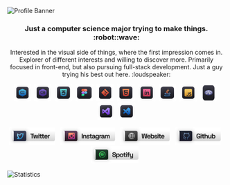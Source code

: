 ![Profile Banner](https://media.discordapp.net/attachments/886427688808624129/886428203411984394/banner.gif)

<h3 align="center"> Just a computer science major trying to make things. :robot::wave: </h3>
<p align="center"> Interested in the visual side of things, where the first impression comes in. Explorer of different interests and willing to discover more. Primarily focused in front-end, but also pursuing full-stack development. Just a guy trying his best out here. :loudspeaker: </p>

<p align="center"> 
<code><img src="./materials/lang_svg/cplus_icon.svg" width="40" height="40"/></code>឵               ឵   
<code><img src="./materials/lang_svg/csharp_icon.svg" width="40" height="40"/></code>឵               ឵   
<code><img src="./materials/lang_svg/css_icon.svg" width="40" height="40"/></code>឵               ឵   
<code><img src="./materials/lang_svg/figma_icon.svg" width="40" height="40"/></code>឵               ឵   
<code><img src="./materials/lang_svg/git_icon.svg" width="40" height="40"/></code>឵               ឵   
<code><img src="./materials/lang_svg/html_icon.svg" width="40" height="40"/></code>឵               ឵   
<code><img src="./materials/lang_svg/invision_icon.svg" width="40" height="40"/></code>឵               ឵   
<code><img src="./materials/lang_svg/java_icon.svg" width="40" height="40"/></code>឵               ឵   
<code><img src="./materials/lang_svg/javascript_icon.svg" width="40" height="40"/></code>឵               ឵   
<code><img src="./materials/lang_svg/php_icon.svg" width="40" height="40"/></code>឵               ឵   
<code><img src="./materials/lang_svg/vs_icon.svg" width="40" height="40"/></code>឵               ឵   
<code><img src="./materials/lang_svg/vscode_icon.svg" width="40" height="40"/></code>
</hp>

<p align="center">
<a href="https://twitter.com/nvstco/" target="_blank"><img height="40" src="./materials/pf_svg/pf_twitter.svg"></a>&nbsp;&nbsp;
<a href="https://www.instagram.com/nvstco/" target="_blank"><img height="40" src="./materials/pf_svg/pf_instagram.svg"></a>&nbsp;&nbsp;
<a href="https://nvstco.tumblr.com/" target="_blank"><img height="40" src="./materials/pf_svg/pf_website.svg"></a>&nbsp;&nbsp;
<a href="https://github.com/nvstco/" target="_blank"><img height="40" src="./materials/pf_svg/pf_github.svg"></a>&nbsp;&nbsp;
<a href="https://open.spotify.com/user/zalphspreo?si=f088ff9976bd45bd"  target="_blank"><img height="40" src="./materials/pf_svg/pf_spotify.svg"></a>&nbsp;&nbsp;
</p>

![Statistics](https://github-readme-stats.vercel.app/api/top-langs/?username=anuraghazra&layout=compact&theme=github_dark&bg_color=90,0D1117,161b22&hide_border=true&langs_count=4&card_width=1000&custom_title=Languages)
